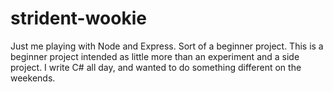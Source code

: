 # strident-wookie
Just me playing with Node and Express. Sort of a beginner project. 
This is a beginner project intended as little more than an experiment and a side project. I write C# all day, and wanted to do something different on the weekends.
